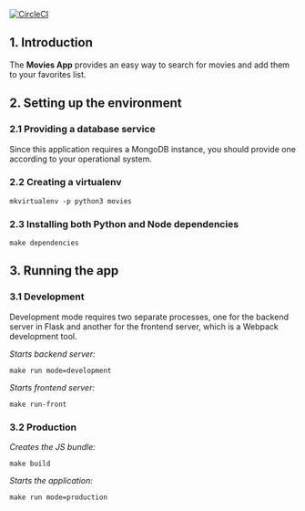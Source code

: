 [![CircleCI](https://circleci.com/gh/marcelo-vp/movies/tree/master.svg?style=svg)](https://circleci.com/gh/marcelo-vp/movies/tree/master)

## 1. Introduction
The **Movies App** provides an easy way to search for movies and add them to your favorites list.

## 2. Setting up the environment
### 2.1 Providing a database service
Since this application requires a MongoDB instance, you should provide one according to your operational system.
### 2.2 Creating a virtualenv
    mkvirtualenv -p python3 movies
### 2.3 Installing both Python and Node dependencies
    make dependencies

## 3. Running the app
### 3.1 Development
Development mode requires two separate processes, one for the backend server in Flask and
another for the frontend server, which is a Webpack development tool.

*Starts backend server:*

    make run mode=development

*Starts frontend server:*

    make run-front
### 3.2 Production
*Creates the JS bundle:*

    make build

*Starts the application:*

    make run mode=production
